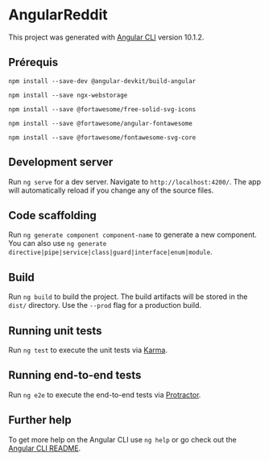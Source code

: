 # AngularReddit

This project was generated with [Angular CLI](https://github.com/angular/angular-cli) version 10.1.2.

## Prérequis

`npm install --save-dev @angular-devkit/build-angular`

`npm install --save ngx-webstorage`

`npm install --save @fortawesome/free-solid-svg-icons`

`npm install --save @fortawesome/angular-fontawesome`

`npm install --save @fortawesome/fontawesome-svg-core`



## Development server

Run `ng serve` for a dev server. Navigate to `http://localhost:4200/`. The app will automatically reload if you change any of the source files.

## Code scaffolding

Run `ng generate component component-name` to generate a new component. You can also use `ng generate directive|pipe|service|class|guard|interface|enum|module`.

## Build

Run `ng build` to build the project. The build artifacts will be stored in the `dist/` directory. Use the `--prod` flag for a production build.

## Running unit tests

Run `ng test` to execute the unit tests via [Karma](https://karma-runner.github.io).

## Running end-to-end tests

Run `ng e2e` to execute the end-to-end tests via [Protractor](http://www.protractortest.org/).

## Further help

To get more help on the Angular CLI use `ng help` or go check out the [Angular CLI README](https://github.com/angular/angular-cli/blob/master/README.md).
